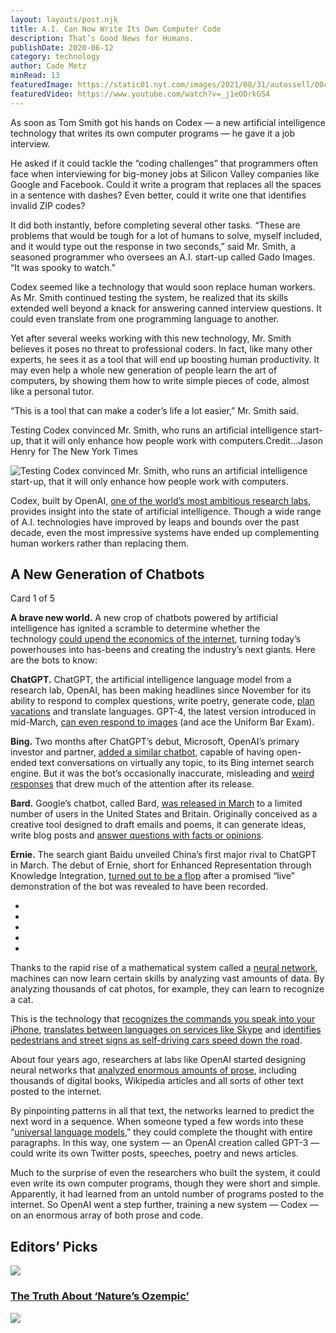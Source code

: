 ```yaml
---
layout: layouts/post.njk
title: A.I. Can Now Write Its Own Computer Code
description: That’s Good News for Humans.
publishDate: 2020-06-12
category: technology
author: Cade Metz
minRead: 13
featuredImage: https://static01.nyt.com/images/2021/08/31/autossell/00codex-video1/00codex-video1-superJumbo.jpg
featuredVideo: https://www.youtube.com/watch?v=_j1eODrkGS4
---
```


<!-- @format -->

<!--StartFragment-->

As soon as Tom Smith got his hands on Codex — a new artificial intelligence technology that writes its own computer programs — he gave it a job interview.

He asked if it could tackle the “coding challenges” that programmers often face when interviewing for big-money jobs at Silicon Valley companies like Google and Facebook. Could it write a program that replaces all the spaces in a sentence with dashes? Even better, could it write one that identifies invalid ZIP codes?

It did both instantly, before completing several other tasks. “These are problems that would be tough for a lot of humans to solve, myself included, and it would type out the response in two seconds,” said Mr. Smith, a seasoned programmer who oversees an A.I. start-up called Gado Images. “It was spooky to watch.”

Codex seemed like a technology that would soon replace human workers. As Mr. Smith continued testing the system, he realized that its skills extended well beyond a knack for answering canned interview questions. It could even translate from one programming language to another.

Yet after several weeks working with this new technology, Mr. Smith believes it poses no threat to professional coders. In fact, like many other experts, he sees it as a tool that will end up boosting human productivity. It may even help a whole new generation of people learn the art of computers, by showing them how to write simple pieces of code, almost like a personal tutor.

“This is a tool that can make a coder’s life a lot easier,” Mr. Smith said.

Testing Codex convinced Mr. Smith, who runs an artificial intelligence start-up, that it will only enhance how people work with computers.Credit...Jason Henry for The New York Times

![Testing Codex convinced Mr. Smith, who runs an artificial intelligence start-up, that it will only enhance how people work with computers.](https://static01.nyt.com/images/2021/08/31/business/00codex/00codex-articleLarge.jpg?quality=75&auto=webp&disable=upscale)

Codex, built by OpenAI, [one of the world’s most ambitious research labs](https://www.nytimes.com/2019/07/22/technology/open-ai-microsoft.html), provides insight into the state of artificial intelligence. Though a wide range of A.I. technologies have improved by leaps and bounds over the past decade, even the most impressive systems have ended up complementing human workers rather than replacing them.

## A New Generation of Chatbots

Card 1 of 5

**A brave new world.** A new crop of chatbots powered by artificial intelligence has ignited a scramble to determine whether the technology [could upend the economics of the internet](https://www.nytimes.com/2023/03/08/technology/chatbots-disrupt-internet-industry.html?action=click&pgtype=Article&state=default&module=styln-artificial-intelligence&variant=show&region=MAIN_CONTENT_1&block=storyline_levelup_swipe_recirc), turning today’s powerhouses into has-beens and creating the industry’s next giants. Here are the bots to know:

**ChatGPT.** ChatGPT, the artificial intelligence language model from a research lab, OpenAI, has been making headlines since November for its ability to respond to complex questions, write poetry, generate code, [plan vacations](https://www.nytimes.com/2023/03/16/travel/chatgpt-artificial-intelligence-travel-vacation.html?action=click&pgtype=Article&state=default&module=styln-artificial-intelligence&variant=show&region=MAIN_CONTENT_1&block=storyline_levelup_swipe_recirc) and translate languages. GPT-4, the latest version introduced in mid-March, [can even respond to images](https://www.nytimes.com/2023/03/14/technology/openai-new-gpt4.html?action=click&pgtype=Article&state=default&module=styln-artificial-intelligence&variant=show&region=MAIN_CONTENT_1&block=storyline_levelup_swipe_recirc) (and ace the Uniform Bar Exam).

**Bing.** Two months after ChatGPT’s debut, Microsoft, OpenAI’s primary investor and partner, [added a similar chatbot](https://www.nytimes.com/2023/02/07/technology/microsoft-ai-chatgpt-bing.html?action=click&pgtype=Article&state=default&module=styln-artificial-intelligence&variant=show&region=MAIN_CONTENT_1&block=storyline_levelup_swipe_recirc), capable of having open-ended text conversations on virtually any topic, to its Bing internet search engine. But it was the bot’s occasionally inaccurate, misleading and [weird responses](https://www.nytimes.com/2023/02/16/technology/bing-chatbot-microsoft-chatgpt.html?action=click&pgtype=Article&state=default&module=styln-artificial-intelligence&variant=show&region=MAIN_CONTENT_1&block=storyline_levelup_swipe_recirc) that drew much of the attention after its release.

**Bard.** Google’s chatbot, called Bard, [was released in March](https://www.nytimes.com/2023/03/21/technology/google-bard-chatbot.html?action=click&pgtype=Article&state=default&module=styln-artificial-intelligence&variant=show&region=MAIN_CONTENT_1&block=storyline_levelup_swipe_recirc) to a limited number of users in the United States and Britain. Originally conceived as a creative tool designed to draft emails and poems, it can generate ideas, write blog posts and [answer questions with facts or opinions](https://www.nytimes.com/2023/03/21/technology/google-bard-guide-test.html?action=click&pgtype=Article&state=default&module=styln-artificial-intelligence&variant=show&region=MAIN_CONTENT_1&block=storyline_levelup_swipe_recirc).

**Ernie.** The search giant Baidu unveiled China’s first major rival to ChatGPT in March. The debut of Ernie, short for Enhanced Representation through Knowledge Integration, [turned out to be a flop](https://www.nytimes.com/2023/03/16/world/asia/china-baidu-chatgpt-ernie.html?action=click&pgtype=Article&state=default&module=styln-artificial-intelligence&variant=show&region=MAIN_CONTENT_1&block=storyline_levelup_swipe_recirc) after a promised “live” demonstration of the bot was revealed to have been recorded.

-
-
-
-
-

Thanks to the rapid rise of a mathematical system called a [neural network](https://www.nytimes.com/2018/03/06/technology/google-artificial-intelligence.html), machines can now learn certain skills by analyzing vast amounts of data. By analyzing thousands of cat photos, for example, they can learn to recognize a cat.

This is the technology that [recognizes the commands you speak into your iPhone](https://www.nytimes.com/interactive/2018/08/17/technology/alexa-siri-conversation.html), [translates between languages on services like Skype](https://www.nytimes.com/2016/12/14/magazine/the-great-ai-awakening.html) and [identifies pedestrians and street signs as self-driving cars speed down the road](https://www.nytimes.com/2021/08/20/technology/tesla-full-self-driving-fsd.html).

About four years ago, researchers at labs like OpenAI started designing neural networks that [analyzed enormous amounts of prose](https://www.nytimes.com/2018/11/18/technology/artificial-intelligence-language.html), including thousands of digital books, Wikipedia articles and all sorts of other text posted to the internet.

By pinpointing patterns in all that text, the networks learned to predict the next word in a sequence. When someone typed a few words into these “[universal language models](https://www.nytimes.com/2020/11/24/science/artificial-intelligence-ai-gpt3.html),” they could complete the thought with entire paragraphs. In this way, one system — an OpenAI creation called GPT-3 — could write its own Twitter posts, speeches, poetry and news articles.

Much to the surprise of even the researchers who built the system, it could even write its own computer programs, though they were short and simple. Apparently, it had learned from an untold number of programs posted to the internet. So OpenAI went a step further, training a new system — Codex — on an enormous array of both prose and code.

## Editors’ Picks

[![](https://static01.nyt.com/images/2023/05/31/well/WELL-BERBERINE1/WELL-BERBERINE1-square640.jpg?quality=75&auto=webp&disable=upscale&width=350)](https://www.nytimes.com/2023/06/07/well/eat/berberine-weight-loss-ozempic.html?action=click&algo=identity&block=editors_picks_recirc&fellback=false&imp_id=249981849&impression_id=c6ad44d0-0928-11ee-980a-d1925c48d9e1&index=0&pgtype=Article&pool=editors-picks-ls&region=ccolumn&req_id=921361975&surface=home-featured&variant=holdout_home-featured-c)

### [The Truth About ‘Nature’s Ozempic’](https://www.nytimes.com/2023/06/07/well/eat/berberine-weight-loss-ozempic.html?action=click&algo=identity&block=editors_picks_recirc&fellback=false&imp_id=249981849&impression_id=c6ad44d0-0928-11ee-980a-d1925c48d9e1&index=0&pgtype=Article&pool=editors-picks-ls&region=ccolumn&req_id=921361975&surface=home-featured&variant=holdout_home-featured-c)

[![](https://static01.nyt.com/images/2023/06/08/multimedia/8well-gratitude/8well-gratitude-square640.jpg?quality=75&auto=webp&disable=upscale&width=350)](https://www.nytimes.com/2023/06/08/well/mind/gratitude-health-benefits.html?action=click&algo=identity&block=editors_picks_recirc&fellback=false&imp_id=464007482&impression_id=c6ad44d1-0928-11ee-980a-d1925c48d9e1&index=1&pgtype=Article&pool=editors-picks-ls&region=ccolumn&req_id=921361975&surface=home-featured&variant=holdout_home-featured-c)
